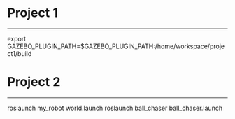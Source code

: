 # Project 1
---
export GAZEBO_PLUGIN_PATH=$GAZEBO_PLUGIN_PATH:/home/workspace/project1/build

# Project 2
---
roslaunch my_robot world.launch
roslaunch ball_chaser ball_chaser.launch

